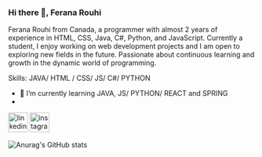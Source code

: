 ### Hi there 👋, Ferana Rouhi
Ferana Rouhi from Canada, a  programmer with almost 2 years of experience in HTML, CSS, Java, C#, Python, and JavaScript. Currently a student, I enjoy working on web development projects and I am open to exploring new fields in the future. Passionate about continuous learning and growth in the dynamic world of programming.

Skills: JAVA/ HTML / CSS/ JS/ C#/ PYTHON

- 🌱 I’m currently learning JAVA, JS/ PYTHON/ REACT and SPRING
- 


[<img src='https://cdn.jsdelivr.net/npm/simple-icons@3.0.1/icons/linkedin.svg' alt='linkedin' height='40'>](https://www.linkedin.com/in/roohiii_/) [<img src='https://cdn.jsdelivr.net/npm/simple-icons@3.0.1/icons/instagram.svg' alt='instagram' height='40'>](https://www.instagram.com/feranarouhi/)  
 

![Anurag's GitHub stats](https://github-readme-stats.vercel.app/api?username=feranarouhi&show_icons=true&theme=radical)

